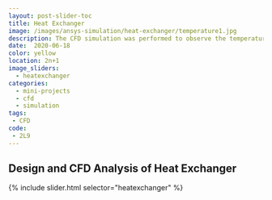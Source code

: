 ```yaml
---
layout: post-slider-toc
title: Heat Exchanger
image: /images/ansys-simulation/heat-exchanger/temperature1.jpg
description: The CFD simulation was performed to observe the temperature, presssure and velocity at different location in the heat exchanger.
date:  2020-06-18
color: yellow
location: 2n+1
image_sliders:
  - heatexchanger
categories:
  - mini-projects
  - cfd 
  - simulation
tags:
 - CFD
code:
 - 2L9
---
```


## Design and CFD Analysis of Heat Exchanger

{% include slider.html selector="heatexchanger" %}
